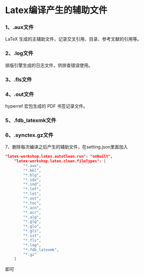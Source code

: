 # Latex编译产生的辅助文件

### 1、.aux文件

LaTeX 生成的主辅助文件，记录交叉引用、目录、参考文献的引用等。

### 2、.log文件

 排版引擎生成的日志文件，供排查错误使用。

### 3、.fls文件

### 4、.out文件

 hyperref 宏包生成的 PDF 书签记录文件。

### 5、.fdb_latexmk文件

### 6、.synctex.gz文件

7、删除每次编译之后产生的辅助文件，在setting.json里面加入

```json
"latex-workshop.latex.autoClean.run": "onBuilt",
    "latex-workshop.latex.clean.fileTypes": [
        "*.aux",
        "*.bbl",
        "*.blg",
        "*.idx",
        "*.ind",
        "*.lof",
        "*.lot",
        "*.out",
        "*.toc",
        "*.acn",
        "*.acr",
        "*.alg",
        "*.glg",
        "*.glo",
        "*.gls",
        "*.ist",
        "*.fls",
        "*.log",
        "*.fdb_latexmk",
        "*.gz"
    ]
```

即可

